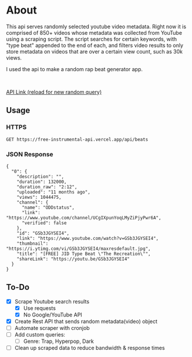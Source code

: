 # About

<p>This api serves randomly selected youtube video metadata. Right now it is comprised of 850+ videos whose metadata was collected from YouTube using a scraping script. The script searches for certain keywords, with "type beat" appended to the end of each, and filters video results to only store metadata on videos that are over a certain view count, such as 30k views.</p>
<p>I used the api to make a random rap beat generator app.</p>
</br>
<a href="https://free-instrumental-api.vercel.app/api/beats">
  <p>API Link (reload for new random query)</p>
 </a>

## Usage
### HTTPS
```
GET https://free-instrumental-api.vercel.app/api/beats
```
### JSON Response

```
{
  "0": {
    "description": "",
    "duration": 132000,
    "duration_raw": "2:12",
    "uploaded": "11 months ago",
    "views": 1044475,
    "channel": {
      "name": "ODDstatus",
      "link": "https://www.youtube.com/channel/UCgIXpunYoqLMyZiPjyPwr6A",
      "verified": false
    },
    "id": "GSb3JGYSEI4",
    "link": "https://www.youtube.com/watch?v=GSb3JGYSEI4",
    "thumbnail": "https://i.ytimg.com/vi/GSb3JGYSEI4/maxresdefault.jpg",
    "title": "[FREE] JID Type Beat \"The Recreation\"",
    "shareLink": "https://youtu.be/GSb3JGYSEI4"
  }
}

```

## To-Do
- [X] Scrape Youtube search results
  - [X] Use requests
  - [X] No Google/YouTube API
- [X] Create Rest API that sends random metadata(video) object
- [ ] Automate scraper with cronjob
- [ ] Add custom queries: 
    - [ ] Genre: Trap, Hyperpop, Dark
- [ ] Clean up scraped data to reduce bandwidth & response times 
